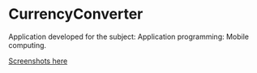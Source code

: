 # CurrencyConverter

Application developed for the subject: Application programming: Mobile computing.

<a href="https://github.com/rubenvg95/CurrencyConverter/tree/master/Screenshots">Screenshots here</a>
